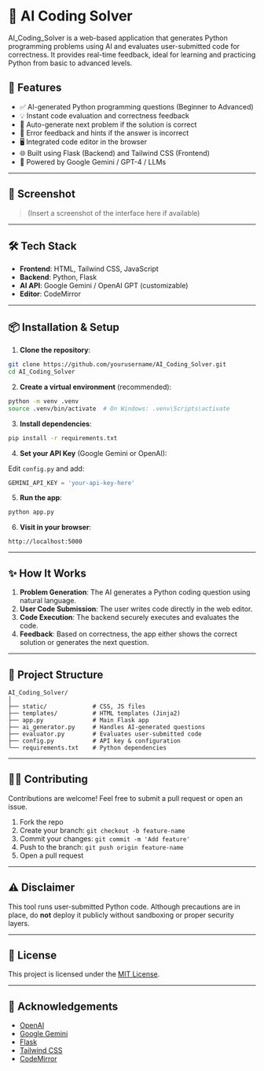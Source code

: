 
# 🧠 AI Coding Solver

AI_Coding_Solver is a web-based application that generates Python programming problems using AI and evaluates user-submitted code for correctness. It provides real-time feedback, ideal for learning and practicing Python from basic to advanced levels.

## 🚀 Features

- ✅ AI-generated Python programming questions (Beginner to Advanced)
- 💡 Instant code evaluation and correctness feedback
- 🔄 Auto-generate next problem if the solution is correct
- 🧪 Error feedback and hints if the answer is incorrect
- 🖥️ Integrated code editor in the browser
- 🌐 Built using Flask (Backend) and Tailwind CSS (Frontend)
- 🧠 Powered by Google Gemini / GPT-4 / LLMs

---

## 📸 Screenshot

> (Insert a screenshot of the interface here if available)

---

## 🛠️ Tech Stack

- **Frontend**: HTML, Tailwind CSS, JavaScript
- **Backend**: Python, Flask
- **AI API**: Google Gemini / OpenAI GPT (customizable)
- **Editor**: CodeMirror

---

## 📦 Installation & Setup

1. **Clone the repository**:

```bash
git clone https://github.com/yourusername/AI_Coding_Solver.git
cd AI_Coding_Solver
```

2. **Create a virtual environment** (recommended):

```bash
python -m venv .venv
source .venv/bin/activate  # On Windows: .venv\Scripts\activate
```

3. **Install dependencies**:

```bash
pip install -r requirements.txt
```

4. **Set your API Key** (Google Gemini or OpenAI):

Edit `config.py` and add:
```python
GEMINI_API_KEY = 'your-api-key-here'
```

5. **Run the app**:

```bash
python app.py
```

6. **Visit in your browser**:

```
http://localhost:5000
```

---

## ✨ How It Works

1. **Problem Generation**: The AI generates a Python coding question using natural language.
2. **User Code Submission**: The user writes code directly in the web editor.
3. **Code Execution**: The backend securely executes and evaluates the code.
4. **Feedback**: Based on correctness, the app either shows the correct solution or generates the next question.

---

## 📁 Project Structure

```
AI_Coding_Solver/
│
├── static/             # CSS, JS files
├── templates/          # HTML templates (Jinja2)
├── app.py              # Main Flask app
├── ai_generator.py     # Handles AI-generated questions
├── evaluator.py        # Evaluates user-submitted code
├── config.py           # API key & configuration
└── requirements.txt    # Python dependencies
```

---

## 🧑‍💻 Contributing

Contributions are welcome! Feel free to submit a pull request or open an issue.

1. Fork the repo
2. Create your branch: `git checkout -b feature-name`
3. Commit your changes: `git commit -m 'Add feature'`
4. Push to the branch: `git push origin feature-name`
5. Open a pull request

---

## ⚠️ Disclaimer

This tool runs user-submitted Python code. Although precautions are in place, do **not** deploy it publicly without sandboxing or proper security layers.

---

## 📄 License

This project is licensed under the [MIT License](LICENSE).

---

## 🙌 Acknowledgements

- [OpenAI](https://openai.com/)
- [Google Gemini](https://ai.google.com/)
- [Flask](https://flask.palletsprojects.com/)
- [Tailwind CSS](https://tailwindcss.com/)
- [CodeMirror](https://codemirror.net/)
